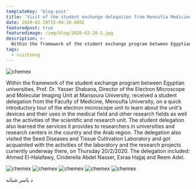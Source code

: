 ```yaml
---
templateKey: 'blog-post'
title: 'Visit of the student exchange delegation from Menoufia Medicine'
date: 2020-02-20T15:04:10.000Z
featuredpost: true
featuredimage: /img/blog/2020-02-20-1.jpg
description: >-
  Within the framework of the student exchange program between Egyptian universities
tags:
  - visitseng
---
```


![chemex](/img/blog/2020-02-20-2.jpg)

Within the framework of the student exchange program between Egyptian universities, Prof. Dr. Yasser Shabana, Director of the Electron Microscope and Molecular Imaging Unit at Mansoura University, received a student delegation from the Faculty of Medicine, Menoufia University, on a quick introductory tour of the electron microscope unit to learn about the unit's devices and their uses in the medical field and other research fields as well as the activities of the scientific and research unit. The student delegation also learned the services it provides to researchers in universities and research centers in the country and the Arab region. The delegation also visited the Seed Diseases and Tissue Cultivation Laboratory and got acquainted with the activities of the laboratory and the research projects currently underway there, on Thursday 20/2/2020. The delegation included: Ahmed El-Halafawy, Cinderella Abdel Nasser, Esraa Hajjaj and Reem Adel.

![chemex](/img/blog/2020-02-20-3.jpg)
![chemex](/img/blog/2020-02-20-4.jpg)
![chemex](/img/blog/2020-02-20-5.jpg)
![chemex](/img/blog/2020-02-20-6.jpg)
![chemex](/img/blog/2020-02-20-7.jpg)

د ياسر شبانه
